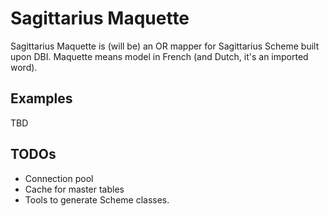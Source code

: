 Sagittarius Maquette
====================

Sagittarius Maquette is (will be) an OR mapper for Sagittarius Scheme built
upon DBI. Maquette means model in French (and Dutch, it's an imported word).

Examples
--------

TBD

TODOs
-----

- Connection pool
- Cache for master tables
- Tools to generate Scheme classes.

